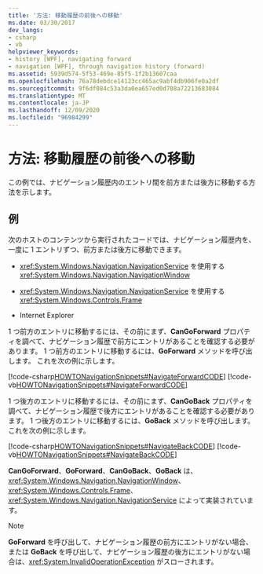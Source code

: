 ```yaml
---
title: '方法: 移動履歴の前後への移動'
ms.date: 03/30/2017
dev_langs:
- csharp
- vb
helpviewer_keywords:
- history [WPF], navigating forward
- navigation [WPF], through navigation history (forward)
ms.assetid: 5939d574-5f53-469e-85f5-1f2b13607caa
ms.openlocfilehash: 76a78debdce14123cc465ac9abf4db906fe0a2df
ms.sourcegitcommit: 9f6df084c53a3da0ea657ed0d708a72213683084
ms.translationtype: MT
ms.contentlocale: ja-JP
ms.lasthandoff: 12/09/2020
ms.locfileid: "96984299"
---
```

# <a name="how-to-navigate-forward-or-back-through-navigation-history"></a>方法: 移動履歴の前後への移動
この例では、ナビゲーション履歴内のエントリ間を前方または後方に移動する方法を示します。  
  
## <a name="example"></a>例  
 次のホストのコンテンツから実行されたコードでは、ナビゲーション履歴内を、一度に 1 エントリずつ、前方または後方に移動できます。  
  
- <xref:System.Windows.Navigation.NavigationService> を使用する <xref:System.Windows.Navigation.NavigationWindow>  
  
- <xref:System.Windows.Navigation.NavigationService> を使用する <xref:System.Windows.Controls.Frame>  
  
- Internet Explorer  
  
 1 つ前方のエントリに移動するには、その前にまず、**CanGoForward** プロパティを調べて、ナビゲーション履歴で前方にエントリがあることを確認する必要があります。 1 つ前方のエントリに移動するには、**GoForward** メソッドを呼び出します。 これを次の例に示します。  
  
 [!code-csharp[HOWTONavigationSnippets#NavigateForwardCODE](~/samples/snippets/csharp/VS_Snippets_Wpf/HOWTONavigationSnippets/CSharp/HomePage.xaml.cs#navigateforwardcode)]
 [!code-vb[HOWTONavigationSnippets#NavigateForwardCODE](~/samples/snippets/visualbasic/VS_Snippets_Wpf/HOWTONavigationSnippets/visualbasic/homepage.xaml.vb#navigateforwardcode)]  
  
 1 つ後方のエントリに移動するには、その前にまず、**CanGoBack** プロパティを調べて、ナビゲーション履歴で後方にエントリがあることを確認する必要があります。 1 つ後方のエントリに移動するには、**GoBack** メソッドを呼び出します。 これを次の例に示します。  
  
 [!code-csharp[HOWTONavigationSnippets#NavigateBackCODE](~/samples/snippets/csharp/VS_Snippets_Wpf/HOWTONavigationSnippets/CSharp/HomePage.xaml.cs#navigatebackcode)]
 [!code-vb[HOWTONavigationSnippets#NavigateBackCODE](~/samples/snippets/visualbasic/VS_Snippets_Wpf/HOWTONavigationSnippets/visualbasic/homepage.xaml.vb#navigatebackcode)]  
  
 **CanGoForward**、**GoForward**、**CanGoBack**、**GoBack** は、<xref:System.Windows.Navigation.NavigationWindow>、<xref:System.Windows.Controls.Frame>、<xref:System.Windows.Navigation.NavigationService> によって実装されています。  
  
> [!NOTE]
> **GoForward** を呼び出して、ナビゲーション履歴の前方にエントリがない場合、または **GoBack** を呼び出して、ナビゲーション履歴の後方にエントリがない場合は、<xref:System.InvalidOperationException> がスローされます。
